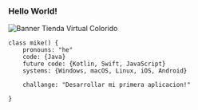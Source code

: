 ### Hello World!

![Banner Tienda Virtual Colorido](https://user-images.githubusercontent.com/100048370/163150920-4302ff13-b54a-43ef-8c89-5130667f628a.png)

```
class mike() {
	pronouns: "he"
	code: {Java}
	future code: {Kotlin, Swift, JavaScript}
	systems: {Windows, macOS, Linux, iOS, Android}
	
	challange: "Desarrollar mi primera aplicacion!"

}
